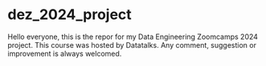 # dez_2024_project
Hello everyone, this is the repor for my Data Engineering Zoomcamps 2024 project. This course was hosted by Datatalks. Any comment, suggestion or improvement is always welcomed.
